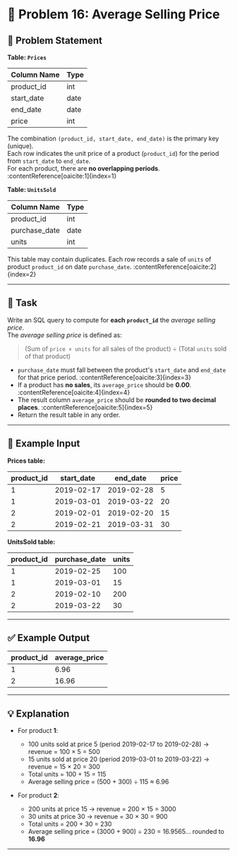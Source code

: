 # 🧩 Problem 16: Average Selling Price

## 📝 Problem Statement

**Table: `Prices`**

| Column Name | Type |
|-------------|------|
| product_id  | int  |
| start_date  | date |
| end_date    | date |
| price       | int  |

The combination `(product_id, start_date, end_date)` is the primary key (unique).  
Each row indicates the unit price of a product (`product_id`) for the period from `start_date` to `end_date`.  
For each product, there are **no overlapping periods**. :contentReference[oaicite:1]{index=1}

**Table: `UnitsSold`**

| Column Name   | Type |
|----------------|------|
| product_id     | int  |
| purchase_date  | date |
| units          | int  |

This table may contain duplicates. Each row records a sale of `units` of product `product_id` on date `purchase_date`. :contentReference[oaicite:2]{index=2}

---

## 🎯 Task

Write an SQL query to compute for **each `product_id`** the *average selling price*.  
The *average selling price* is defined as:

> (Sum of `price × units` for all sales of the product) ÷ (Total `units` sold of that product)

- `purchase_date` must fall between the product's `start_date` and `end_date` for that price period. :contentReference[oaicite:3]{index=3}  
- If a product has **no sales**, its `average_price` should be **0.00**. :contentReference[oaicite:4]{index=4}  
- The result column `average_price` should be **rounded to two decimal places**. :contentReference[oaicite:5]{index=5}  
- Return the result table in any order.

---

## 🧮 Example Input

**Prices table:**

| product_id | start_date  | end_date    | price |
|------------|-------------|-------------|-------|
| 1          | 2019-02-17  | 2019-02-28  | 5     |
| 1          | 2019-03-01  | 2019-03-22  | 20    |
| 2          | 2019-02-01  | 2019-02-20  | 15    |
| 2          | 2019-02-21  | 2019-03-31  | 30    |

**UnitsSold table:**

| product_id | purchase_date | units |
|------------|--------------|--------|
| 1          | 2019-02-25   | 100    |
| 1          | 2019-03-01   | 15     |
| 2          | 2019-02-10   | 200    |
| 2          | 2019-03-22   | 30     |

---

## ✅ Example Output

| product_id | average_price |
|------------|---------------|
| 1          | 6.96          |
| 2          | 16.96         |

---

## 💡 Explanation

- For product **1**:  
  - 100 units sold at price 5 (period 2019-02-17 to 2019-02-28) → revenue = 100 × 5 = 500  
  - 15 units sold at price 20 (period 2019-03-01 to 2019-03-22) → revenue = 15 × 20 = 300  
  - Total units = 100 + 15 = 115  
  - Average selling price = (500 + 300) ÷ 115 ≈ 6.96  

- For product **2**:  
  - 200 units at price 15 → revenue = 200 × 15 = 3000  
  - 30 units at price 30 → revenue = 30 × 30 = 900  
  - Total units = 200 + 30 = 230  
  - Average selling price = (3000 + 900) ÷ 230 = 16.9565… rounded to **16.96**  

---
